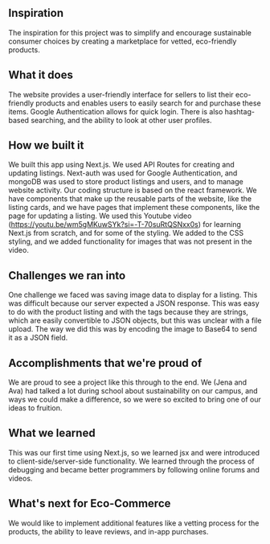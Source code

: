 ## Inspiration

The inspiration for this project was to simplify and encourage sustainable consumer choices by creating a marketplace for vetted, eco-friendly products.

## What it does

The website provides a user-friendly interface for sellers to list their eco-friendly products and enables users to easily search for and purchase these items. Google Authentication allows for quick login. There is also hashtag-based searching, and the ability to look at other user profiles.

## How we built it

We built this app using Next.js. We used API Routes for creating and updating listings. Next-auth was used for Google Authentication, and mongoDB was used to store product listings and users, and to manage website activity. Our coding structure is based on the react framework. We have components that make up the reusable parts of the website, like the listing cards, and we have pages that implement these components, like the page for updating a listing. We used this Youtube video (https://youtu.be/wm5gMKuwSYk?si=-T-70suRtQSNxx0s) for learning Next.js from scratch, and for some of the styling. We added to the CSS styling, and we added functionality for images that was not present in the video.

## Challenges we ran into

One challenge we faced was saving image data to display for a listing. This was difficult because our server expected a JSON response. This was easy to do with the product listing and with the tags because they are strings, which are easily convertible to JSON objects, but this was unclear with a file upload. The way we did this was by encoding the image to Base64 to send it as a JSON field.

## Accomplishments that we're proud of

We are proud to see a project like this through to the end. We (Jena and Ava) had talked a lot during school about sustainability on our campus, and ways we could make a difference, so we were so excited to bring one of our ideas to fruition.

## What we learned

This was our first time using Next.js, so we learned jsx and were introduced to client-side/server-side functionality. We learned through the process of debugging and became better programmers by following online forums and videos.

## What's next for Eco-Commerce

We would like to implement additional features like a vetting process for the products, the ability to leave reviews, and in-app purchases.
